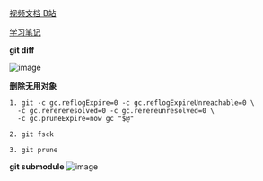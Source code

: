 [视频文档 B站](https://www.bilibili.com/video/BV1Wv411z7LG/?p=5&spm_id_from=pageDriver)

[学习笔记](https://blog.csdn.net/hancoder/article/details/120748968)

**git diff**

![image](https://github.com/1684838553/webTips/assets/41181666/ec96802e-2378-4b02-be61-48f2ddab91db)

**删除无用对象**

```
1. git -c gc.reflogExpire=0 -c gc.reflogExpireUnreachable=0 \
  -c gc.rerereresolved=0 -c gc.rerereunresolved=0 \
  -c gc.pruneExpire=now gc "$@"

2. git fsck

3. git prune
```

**git submodule**
![image](https://github.com/1684838553/webTips/assets/41181666/6c212d2a-5f2e-482f-a12f-1222664d2c58)

